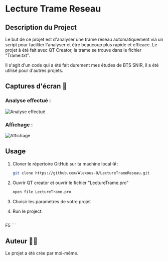 # Lecture Trame Reseau


## Description du Project 

Le but de ce projet est d'analyser une trame réseau automatiquement via un script pour faciliter l'analyser et être beaucoup plus rapide et efficace. Le projet à été fait avec QT Creator, la trame se trouve dans le fichier "Trame.txt".

Il s'agit d'un code qui a été fait durement mes études de BTS SNIR, il a été utilisé pour d'autres projets. 

## Captures d'écran 📸

### Analyse effectué :
![Analyse effectué](https://github.com/Alexous-O/LectureTrameReseau/assets/93724205/41d6cffa-1fac-490a-bb1b-1a21566ea269)

### Affichage :
![Affichage](https://github.com/Alexous-O/LectureTrameReseau/assets/93724205/709b2871-2fa7-4944-91d0-33be687757ad)


## Usage

1. Cloner le répertoire GitHub sur ta machine local <img src="https://cdn.jsdelivr.net/gh/devicons/devicon/icons/git/git-original.svg" height="15" alt="git logo" />:

    ```bash
    git clone https://github.com/Alexous-O/LectureTrameReseau.git
    ```

2. Ouvrir QT creator et ouvrir le fichier "LectureTrame.pro"

    ```bash
    open file LectureTrame.pro
    ```
3. Choisir les paramètres de votre projet

4. Run le project:

    ```bash
  F5
    ```

## Auteur 👨‍💻
Le projet a été crée par moi-même.
